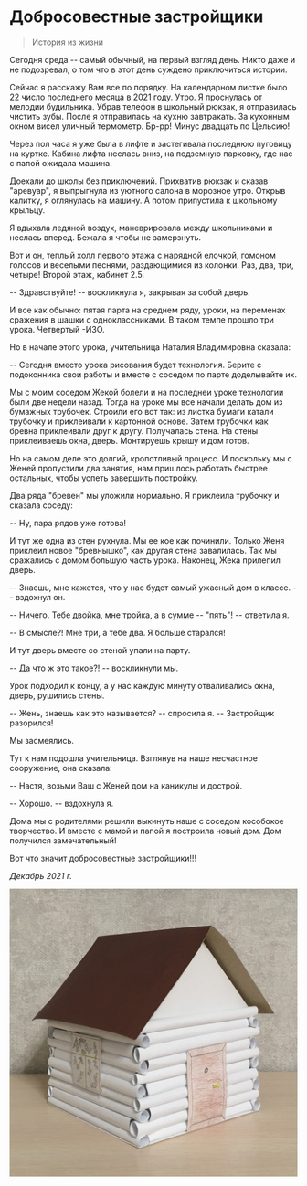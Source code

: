 # Добросовестные застройщики

> История из жизни

Сегодня среда -- самый обычный, на первый взгляд день. Никто даже и не подозревал, о том что в этот день суждено приключиться истории.

Сейчас я расскажу Вам все по порядку.
На календарном листке было 22 число последнего месяца в 2021 году. Утро. Я проснулась от мелодии будильника. Убрав телефон в школьный рюкзак, я отправилась чистить зубы. После я отправилась на кухню завтракать. За 
кухонным окном висел уличный термометр. Бр-рр! Минус двадцать по Цельсию!

Через пол часа я уже была в лифте и застегивала последнюю пуговицу на куртке. Кабина лифта неслась вниз, на подземную парковку, где нас с папой ожидала машина.

Доехали до школы без приключений. Прихватив рюкзак и сказав "aревуар", я выпрыгнула из уютного салона в морозное утро. Открыв калитку, я оглянулась на машину. А потом припустила к школьному крыльцу.

Я вдыхала ледяной воздух, маневрировала между школьниками и неслась вперед. Бежала я чтобы не замерзнуть.

Вот и он, теплый холл первого этажа с нарядной елочкой, гомоном голосов и веселыми песнями, раздающимися из колонки.
Раз, два, три, четыре! Второй этаж, кабинет 2.5.

-- Здравствуйте! -- воскликнула я, закрывая за собой дверь.

И все как обычно: пятая парта на среднем ряду, уроки, на переменах сражения в шашки с одноклассниками. В таком темпе прошло три урока. Четвертый -ИЗО. 

Но в начале этого урока, учительница Наталия Владимировна сказала:

-- Сегодня вместо урока рисования будет технология. Берите с подоконника свои работы и вместе с соседом по парте доделывайте их. 

Мы с моим соседом Жекой болели и на последнеи уроке технологии были две недели назад. Тогда на уроке мы все начали делать дом из бумажных трубочек. Строили его вот так: из листка бумаги катали трубочку и приклеивали к картонной основе. Затем трубочки как бревна приклеивали друг к другу. Получалась стена. На стены приклеиваешь окна, дверь. Монтируешь крышу и дом готов. 

Но на самом деле это долгий, кропотливый процесс. И поскольку мы с Женей пропустили два занятия, нам пришлось работать быстрее остальных, чтобы успеть завершить постройку.

Два ряда "бревен" мы уложили нормально. Я приклеила трубочку и сказала соседу:

--  Ну, пара рядов уже готова!

И тут же одна из стен рухнула. Мы ее кое как починили. Только Женя приклеил новое "бревнышко", как другая стена завалилась. Так мы сражались с домом большую часть урока. Наконец, Жека прилепил дверь.

--  Знаешь, мне кажется, что у нас будет самый ужасный дом в классе. -- вздохнул он.

--  Ничего. Тебе двойка, мне тройка, а в сумме -- "пять"! -- ответила я.

-- В смысле?! Мне три, а тебе два. Я больше старался!

И тут дверь вместе со стеной упали на парту.

--  Да что ж это такое?! -- воскликнули мы.

Урок подходил к концу, а у нас каждую минуту отваливались окна, дверь, рушились стены.

--  Жень, знаешь как это называется? -- спросила я. -- Застройщик разорился!

Мы засмеялись.

Тут к нам подошла учительница. Взглянув на наше несчастное сооружение, она сказала:

-- Настя, возьми Ваш с Женей дом на каникулы и дострой.

-- Хорошо. -- вздохнула я.

Дома мы с родителями решили выкинуть наше с соседом кособокое творчество. И вместе с мамой и папой я построила новый дом. Дом получился замечательный!

Вот что значит добросовестные застройщики!!!

*Декабрь 2021 г.*

![Домик](../images/house.jpg)
